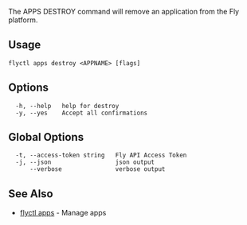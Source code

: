 The APPS DESTROY command will remove an application
from the Fly platform.


## Usage
~~~
flyctl apps destroy <APPNAME> [flags]
~~~

## Options

~~~
  -h, --help   help for destroy
  -y, --yes    Accept all confirmations
~~~

## Global Options

~~~
  -t, --access-token string   Fly API Access Token
  -j, --json                  json output
      --verbose               verbose output
~~~

## See Also

* [flyctl apps](/docs/flyctl/apps/)	 - Manage apps

